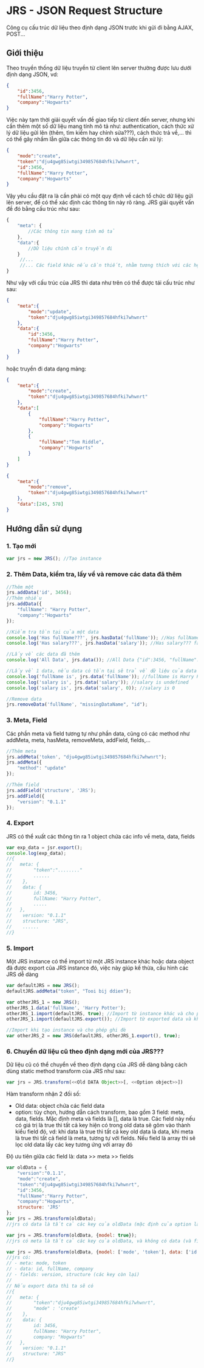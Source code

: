 JRS - JSON Request Structure
============================

Công cụ cấu trúc dữ liệu theo định dạng JSON trước khi gửi đi bằng AJAX, POST...

## Giới thiệu


Theo truyền thống dữ liệu truyền từ client lên server thường được lưu dưới định dạng JSON, vd:

```json
{
    "id":3456,
    "fullName":"Harry Potter",
    "company":"Hogwarts"   
}
```

Việc này tạm thời giải quyết vấn đề giao tiếp từ client đến server, nhưng khi cần thêm một số dữ liệu mang tính mô tả như:
authentication,  cách thức xử lý dữ liệu gửi lên (thêm, tìm kiếm hay chỉnh sửa???), cách thức trả về,... thì có thể gây
nhầm lẫn giữa các thông tin đó và dữ liệu cần xử lý:

```json
{
    "mode":"create",
    "token":"dju4gwg85iwtgi349857684hfki7whwnrt",
    "id":3456,
    "fullName":"Harry Potter",
    "company":"Hogwarts"   
}
```
Vậy yêu cầu đặt ra là cần phải có một quy định về cách tổ chức dữ liệu gửi lên server, để có thể xác định các thông tin này rõ ràng.
JRS giải quyết vấn đề đó bằng cấu trúc như sau:

```js
{
    "meta": {
        //Các thông tin mang tính mô tả
    }, 
    "data":{
        //Dữ liệu chính cần truyền đi
    }
     //...
     //... Các field khác nếu cần thiết, nhằm tương thích với các hệ thống mà không thể thay đổi hay các thông tin khác
}
```

Như vậy với cấu trúc của JRS thì data như trên có thể được tái cấu trúc như sau:

```json
{
    "meta":{
        "mode":"update",
        "token":"dju4gwg85iwtgi349857684hfki7whwnrt"
    },
    "data":{
        "id":3456,
        "fullName":"Harry Potter",
        "company":"Hogwarts"   
    }
}
```
hoặc truyền đi data dạng mảng:

```json
{
    "meta":{
        "mode":"create",
        "token":"dju4gwg85iwtgi349857684hfki7whwnrt"
    },
    "data":[
        {
            "fullName":"Harry Potter",
            "company":"Hogwarts"   
        },
        {
            "fullName":"Tom Riddle",
            "company":"Hogwarts"   
        }
    ]
}
```

```json
{
    "meta":{
        "mode":"remove",
        "token":"dju4gwg85iwtgi349857684hfki7whwnrt"
    },
    "data":[245, 578]
}
```
## Hướng dẫn sử dụng
### 1. Tạo mới
```js
var jrs = new JRS(); //Tạo instance
```
### 2. Thêm Data, kiểm tra, lấy về và remove các data đã thêm
```js
//Thêm một
jrs.addData('id', 3456); 
//Thêm nhiều
jrs.addData({
    "fullName": "Harry Potter",
    "company":"Hogwarts"
});

//Kiểm tra tồn tại của một data
console.log('Has fullName???', jrs.hasData('fullName')); //Has fullName??? true
console.log('Has salary???', jrs.hasData('salary')); //Has salary??? false

//Lấy về các data đã thêm
console.log('All Data', jrs.data()); //All Data {"id":3456, "fullName":"Harry Potter", "company":"Hogwarts"}

//Lấy về 1 data, nếu data có tồn tại sẽ trả về dữ liệu của data đó, không thì trả về giá trị mặc định (tùy chọn, mặc định là undefined)
console.log('fullName is', jrs.data('fullName')); //fullName is Harry Potter
console.log('salary is', jrs.data('salary')); //salary is undefined
console.log('salary is', jrs.data('salary', 0)); //salary is 0

//Remove data
jrs.removeData('fullName', "missingDataName", "id");
```

### 3. Meta, Field
Các phần meta và field tương tự như phần data, cũng có các method như addMeta, meta, hasMeta, removeMeta, addField, fields,...
```js
//Thêm meta
jrs.addMeta('token', "dju4gwg85iwtgi349857684hfki7whwnrt");
jrs.addMeta({
    "method": "update"
});

//Thêm field
jrs.addField('structure', 'JRS');
jrs.addField({
    "version": "0.1.1"
});
```
### 4. Export
JRS có thể xuất các thông tin ra 1 object chứa các info về meta, data, fields

```js
var exp_data = jsr.export();
console.log(exp_data); 
//{
//   meta: {
//        "token":"........"
//        ......
//    },
//    data: {
//        id: 3456,
//        fullName: "Harry Potter",
//        .....
//   },
//    version: "0.1.1"
//    structure: "JRS",
//    ......
//}
```

### 5. Import
Một JRS instance có thể import từ một JRS instance khác hoặc data object đã được export của JRS instance đó, việc này giúp kế thừa, cấu hình các JRS dễ dàng

```js
var defaultJRS = new JRS();
defaultJRS.addMeta("token", "Tooi bij ddien");

var otherJRS_1 = new JRS();
otherJRS_1.data('fullName', 'Harry Potter');
otherJRS_1.import(defaultJRS, true); //Import từ instance khác và cho phép ghi đè
otherJRS_1.import(defaultJRS.export()); //Import từ exported data và không cho phép ghi đè

//Import khi tạo instance và cho phép ghi đè
var otherJRS_2 = new JRS(defaultJRS, otherJRS_1.export(), true);
```

### 6. Chuyển dữ liệu cũ theo định dạng mới của JRS???
Dữ liệu cũ có thể chuyển về theo định dạng của JRS dễ dàng bằng cách dùng static method transform của JRS như sau:

```js
var jrs = JRS.transform(<<Old DATA Object>>[, <<Option object>>])
```
Hàm transform nhận 2 đối số:
* Old data: object chứa các field data
* option: tùy chọn, hướng dẫn cách transform, bao gồm 3 field: meta, data, fields. Mặc định meta và fields là [], data là true. Các field này nếu có giá trị là true thì tất cả key hiện có trong old data sẽ gôm vào thành kiểu field đó, vd: khi data là true thì tất cả key old data là data, khi meta là true thì tất cả field là meta, tương tự với fields. Nếu field là array thì sẽ lọc old data lấy các key tương ứng với array đó

Độ ưu tiên giữa các field là: data >> meta >> fields

```js
var oldData = {
    "version":"0.1.1",
    "mode":"create",
    "token":"dju4gwg85iwtgi349857684hfki7whwnrt",
    "id":3456,
    "fullName":"Harry Potter",
    "company":"Hogwarts",
    structure: 'JRS'
};
var jrs = JRS.transform(oldData);
//jrs có data là tất cả các key của oldData (mặc định của option là data = true)

var jrs = JRS.transform(oldData, {model: true});
//jrs có meta là tất cả các key của oldData, và không có data (và fields) vì model đã lấy hết key của oldData

var jrs = JRS.transform(oldData, {model: ['mode', 'token'], data: ['id', 'fullName', 'company'], fields: true});
//jrs có:
// - meta: mode, token
// - data: id, fullName, company
// - fields: version, structure (các key còn lại)
//
// Nếu export data thì ta sẽ có
//{
//   meta: {
//        "token":"dju4gwg85iwtgi349857684hfki7whwnrt",
//        "mode" : 'create'
//    },
//    data: {
//        id: 3456,
//        fullName: "Harry Potter",
//        company: "Hogwarts"
//   },
//    version: "0.1.1"
//    structure: "JRS"
//}
```
